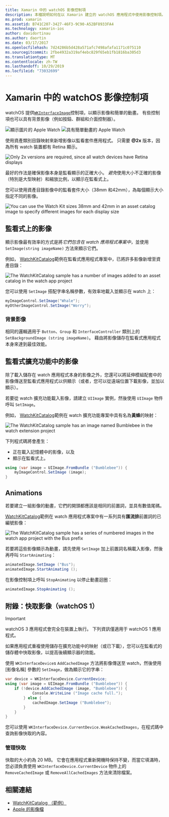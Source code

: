 ```yaml
---
title: Xamarin 中的 watchOS 影像控制項
description: 本檔說明如何在以 Xamarin 建立的 watchOS 應用程式中使用影像控制項。 其中討論 WKInterfaceImage 控制項、SetImage 方法、將影像新增至監看式擴充功能、動畫等等。
ms.prod: xamarin
ms.assetid: B741C207-3427-46F3-9C90-A52BF8933FA4
ms.technology: xamarin-ios
author: davidortinau
ms.author: daortin
ms.date: 03/17/2017
ms.openlocfilehash: 7d24286b5d428a571afc7498afafa1171c075110
ms.sourcegitcommit: 2fbe4932a319af4ebc829f65eb1fb1816ba305d3
ms.translationtype: MT
ms.contentlocale: zh-TW
ms.lasthandoff: 10/29/2019
ms.locfileid: "73032699"
---
```

# <a name="watchos-image-controls-in-xamarin"></a>Xamarin 中的 watchOS 影像控制項

watchOS 提供[`WKInterfaceImage`](xref:WatchKit.WKInterfaceImage)控制項，以顯示影像和簡單的動畫。 有些控制項也可以具有背景影像（例如按鈕、群組和介面控制器）。

![](image-images/image-walkway.png "顯示圖片的 Apple Watch") ![](image-images/image-animation.png "具有簡單動畫的 Apple Watch")
<!-- watch image courtesy of http://infinitapps.com/bezel/ -->

使用資產類別目錄映射來新增影像以監看套件應用程式。
只需要 **@2x** 版本，因為所有 watch 裝置都有 Retina 顯示。

![](image-images/asset-universal-sml.png "Only 2x versions are required, since all watch devices have Retina displays")

最好的作法是確保影像本身是監看顯示的正確大小。 *避免*使用大小不正確的影像（特別是大型映射）和縮放比例，以顯示在監看式上。

您可以使用資產目錄影像中的監看套件大小（38mm 和42mm），為每個顯示大小指定不同的影像。

![](image-images/asset-watch-sml.png "You can use the Watch Kit sizes 38mm and 42mm in an asset catalog image to specify different images for each display size")

## <a name="images-on-the-watch"></a>監看式上的影像

顯示影像最有效率的方式是將*它們包含在 watch 應用程式專案中*，並使用 `SetImage(string imageName)` 方法來顯示它們。

例如， [WatchKitCatalog](https://docs.microsoft.com/samples/xamarin/ios-samples/watchos-watchkitcatalog/)範例在監看式應用程式專案中，已將許多影像新增至資產目錄：

![](image-images/asset-whale-sml.png "The WatchKitCatalog sample has a number of images added to an asset catalog in the watch app project")

您可以使用 `SetImage` 搭配字串名稱參數，有效率地載入並顯示在 watch 上：

```csharp
myImageControl.SetImage("Whale");
myOtherImageControl.SetImage("Worry");
```

### <a name="background-images"></a>背景影像

相同的邏輯適用于 `Button`、`Group` 和 `InterfaceController` 類別上的 `SetBackgroundImage (string imageName)`。 藉由將影像儲存在監看式應用程式本身來達到最佳效能。

## <a name="images-in-the-watch-extension"></a>監看式擴充功能中的影像

除了載入儲存在 watch 應用程式本身的影像之外，您還可以將延伸模組配套中的影像傳送至監看式應用程式以供顯示（或者，您可以從遠端位置下載影像，並加以顯示）。

若要從 watch 擴充功能載入影像，請建立 `UIImage` 實例，然後使用 `UIImage` 物件呼叫 `SetImage`。

例如， [WatchKitCatalog](https://docs.microsoft.com/samples/xamarin/ios-samples/watchos-watchkitcatalog)範例在 watch 擴充功能專案中具有名為**黃蜂**的映射：

![](image-images/asset-bumblebee-sml.png "The WatchKitCatalog sample has an image named Bumblebee in the watch extension project")

下列程式碼將會產生：

- 正在載入記憶體中的影像，以及
- 顯示在監看式上。

```csharp
using (var image = UIImage.FromBundle ("Bumblebee")) {
    myImageControl.SetImage (image);
}
```

## <a name="animations"></a>Animations

若要建立一組影像的動畫，它們的開頭都應該是相同的前置詞，並具有數值尾碼。

[WatchKitCatalog](https://docs.microsoft.com/samples/xamarin/ios-samples/watchos-watchkitcatalog)範例在 watch 應用程式專案中有一系列具有**匯流排**前置詞的已編號影像：

![](image-images/asset-bus-animation-sml.png "The WatchKitCatalog sample has a series of numbered images in the watch app project with the Bus prefix")

若要將這些影像顯示為動畫，請先使用 `SetImage` 加上前置詞名稱載入影像，然後再呼叫 `StartAnimating`：

```csharp
animatedImage.SetImage ("Bus");
animatedImage.StartAnimating ();
```

在影像控制項上呼叫 `StopAnimating` 以停止動畫迴圈：

```csharp
animatedImage.StopAnimating ();
```

<a name="cache" />

## <a name="appendix-caching-images-watchos-1"></a>附錄：快取影像（watchOS 1）

> [!IMPORTANT]
> watchOS 3 應用程式會完全在裝置上執行。 下列資訊僅適用于 watchOS 1 應用程式。

如果應用程式重複使用儲存在擴充功能中的映射（或已下載），您可以在監看式的儲存體中快取影像，以提高後續顯示器的效能。

使用 `WKInterfaceDevice`s `AddCachedImage` 方法將影像傳送至 watch，然後使用 [影像名稱] 參數的 `SetImage`，做為顯示它的字串：

```csharp
var device = WKInterfaceDevice.CurrentDevice;
using (var image = UIImage.FromBundle ("Bumblebee")) {
    if (!device.AddCachedImage (image, "Bumblebee")) {
            Console.WriteLine ("Image cache full.");
        } else {
            cachedImage.SetImage ("Bumblebee");
        }
    }
}
```

您可以使用 `WKInterfaceDevice.CurrentDevice.WeakCachedImages`，在程式碼中查詢影像快取的內容。

### <a name="managing-the-cache"></a>管理快取

快取的大小約為 20 MB。 它會在應用程式重新開機時保持不變，而當它填滿時，您必須負責使用 `WKInterfaceDevice.CurrentDevice` 物件上的 `RemoveCachedImage` 或 `RemoveAllCachedImages` 方法來清除檔案。

## <a name="related-links"></a>相關連結

- [WatchKitCatalog （範例）](https://docs.microsoft.com/samples/xamarin/ios-samples/watchos-watchkitcatalog)
- [Apple 的影像檔](https://developer.apple.com/documentation/watchkit/wkinterfaceimage)

